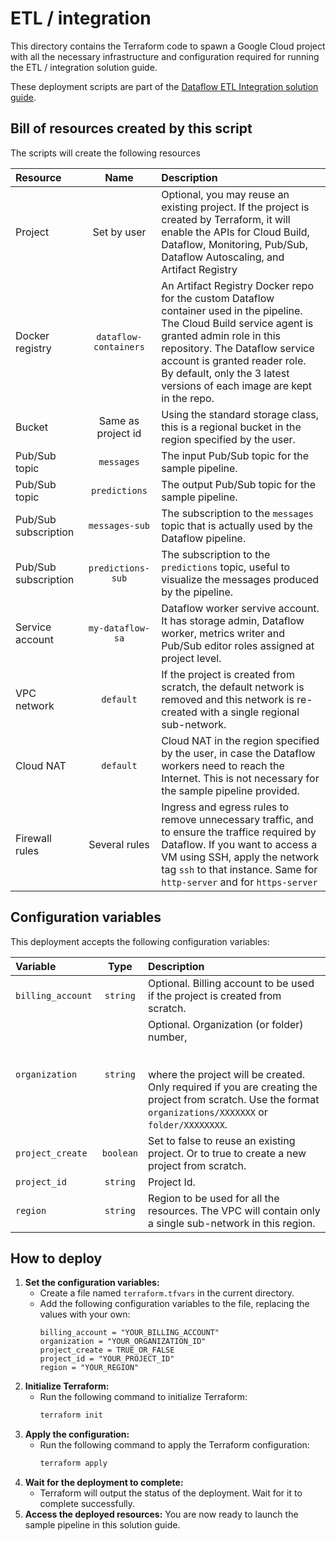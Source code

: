 # ETL / integration

This directory contains the Terraform code to spawn a Google Cloud project
with all the necessary infrastructure and configuration required for running
the ETL / integration solution guide.

These deployment scripts are part of the 
[Dataflow ETL Integration solution guide](../../use_cases/ETL_integration.md).

## Bill of resources created by this script

The scripts will create the following resources

| Resource             |         Name          | Description                                                                                                                                                                                                                                                                                      |
|:---------------------|:---------------------:|:-------------------------------------------------------------------------------------------------------------------------------------------------------------------------------------------------------------------------------------------------------------------------------------------------|
| Project              |      Set by user      | Optional, you may reuse an existing project. If the project is created by Terraform, it will enable the APIs for Cloud Build, Dataflow,  Monitoring, Pub/Sub, Dataflow Autoscaling, and Artifact Registry                                                                                        |
| Docker registry      | `dataflow-containers` | An Artifact Registry Docker repo for the custom Dataflow container used in the pipeline. The Cloud Build service agent is granted admin role in this repository. The Dataflow service account is granted reader role. By default, only the 3 latest versions of each image are kept in the repo. |
| Bucket               |  Same as project id   | Using the standard storage class, this is a regional bucket in the region specified by the user.                                                                                                                                                                                                 |
| Pub/Sub topic        |      `messages`       | The input Pub/Sub topic for the sample pipeline.                                                                                                                                                                                                                                                 |
| Pub/Sub topic        |     `predictions`     | The output Pub/Sub topic for the sample pipeline.                                                                                                                                                                                                                                                |
| Pub/Sub subscription |    `messages-sub`     | The subscription to the `messages` topic that is actually used by the Dataflow pipeline.                                                                                                                                                                                                         |
| Pub/Sub subscription |   `predictions-sub`   | The subscription to the `predictions` topic, useful to visualize the messages produced by the pipeline.                                                                                                                                                                                          |
| Service account      |   `my-dataflow-sa`    | Dataflow worker servive account. It has storage admin, Dataflow worker, metrics writer and Pub/Sub editor roles assigned at project level.                                                                                                                                                       |
| VPC network          |       `default`       | If the project is created from scratch, the default network is removed and this network is re-created with a single regional sub-network.                                                                                                                                                        |
| Cloud NAT            |       `default`       | Cloud NAT in the region specified by the user, in case the Dataflow workers need to reach the Internet. This is not necessary for the sample pipeline provided.                                                                                                                                  |
| Firewall rules       |     Several rules     | Ingress and egress rules to remove unnecessary traffic, and to ensure the traffice required by Dataflow. If you want to access a VM using SSH, apply the network tag `ssh` to that instance. Same for `http-server` and for `https-server`                                                       |

## Configuration variables

This deployment accepts the following configuration variables:

| Variable          |   Type    | Description                                                                                                                                                                                                           |
|:------------------|:---------:|:----------------------------------------------------------------------------------------------------------------------------------------------------------------------------------------------------------------------|
| `billing_account` | `string`  | Optional. Billing account to be used if the project is created from scratch.                                                                                                                                          |
| `organization`    | `string`  | Optional. Organization (or folder) number, <br/><br/><br/>where the project will be created. Only required if you are creating the project from scratch. Use the format `organizations/XXXXXXX` or `folder/XXXXXXXX`. |
| `project_create`  | `boolean` | Set to false to reuse an existing project. Or to true to create a new project from scratch.                                                                                                                           | 
| `project_id`      | `string`  | Project Id.                                                                                                                                                                                                           | 
| `region`          | `string`  | Region to be used for all the resources. The VPC will contain only a single sub-network in this region.                                                                                                               |


## How to deploy

1. **Set the configuration variables:**
   - Create a file named `terraform.tfvars` in the current directory.
   - Add the following configuration variables to the file, replacing the values with your own:
     ```
     billing_account = "YOUR_BILLING_ACCOUNT"
     organization = "YOUR_ORGANIZATION_ID"
     project_create = TRUE_OR_FALSE
     project_id = "YOUR_PROJECT_ID"
     region = "YOUR_REGION"
     ```
2. **Initialize Terraform:**
   - Run the following command to initialize Terraform:
     ```bash
     terraform init
     ```
3. **Apply the configuration:**
   - Run the following command to apply the Terraform configuration:
     ```bash
     terraform apply
     ```
4. **Wait for the deployment to complete:**
   - Terraform will output the status of the deployment. Wait for it to complete successfully.
5. **Access the deployed resources:** You are now ready to launch the sample pipeline in this solution guide.